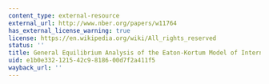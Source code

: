 ```yaml
---
content_type: external-resource
external_url: http://www.nber.org/papers/w11764
has_external_license_warning: true
license: https://en.wikipedia.org/wiki/All_rights_reserved
status: ''
title: General Equilibrium Analysis of the Eaton-Kortum Model of International Trade
uid: e1b0e332-1215-42c9-8186-00d7f2a411f5
wayback_url: ''
---
```

